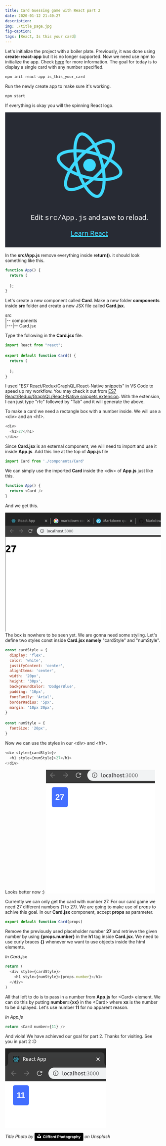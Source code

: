 ```yaml
---
title: Card Guessing game with React part 2
date: 2020-01-12 21:40:27
description:
img: ./title_page.jpg
fig-caption:
tags: [React, Is this your card]
---
```


Let's initialize the project with a boiler plate. Previously, it was done using **create-react-app** but it is no longer supported. Now we need use npm to initialize the app. Check [here](https://github.com/facebook/create-react-app) for more information. The goal for today is to display a single card with any number specified.

```bash
npm init react-app is_this_your_card
```

Run the newly create app to make sure it's working.

```bash
npm start
```

If everything is okay you will the spinning React logo.

![Spinning React Logo](./spinning_react.png)

In the **src/App.js** remove everything inside **return()**. it should look something like this.

```js
function App() {
  return (

  );
}
```

Let's create a new component called **Card**. Make a new folder **components** inside **src** folder and create a new JSX file called **Card.jsx**.

src<br>
|-- components <br>
|---|-- Card.jsx

Type the following in the **Card.jsx** file.

```js
import React from "react";

export default function Card() {
  return (

  );
}
```

I used "ES7 React/Redux/GraphQL/React-Native snippets" in VS Code to speed up my workflow. You may check it out from [ES7 React/Redux/GraphQL/React-Native snippets extension](https://marketplace.visualstudio.com/items?itemName=dsznajder.es7-react-js-snippets).
With the extension, I can just type "rfc" followed by "Tab" and it will generate the above.

To make a card we need a rectangle box with a number inside. We will use a \<div> and an \<h1>.

```js
<div>
  <h1>27</h1>
</div>
```

Since **Card.jsx** is an external component, we will need to import and use it inside **App.js**.
Add this line at the top of **App.js** file

```js
import Card from './components/Card'
```

We can simply use the imported **Card** inside the \<div> of **App.js** just like this.

```js
function App() {
  return <Card />
}
```

And we get this.

![Spinning React Logo](./27_no_styling.png)
The box is nowhere to be seen yet. We are gonna need some styling. Let's define two styles const inside **Card.jsx namely** "cardStyle" and "numStyle".

```js
const cardStyle = {
  display: 'flex',
  color: 'white',
  justifyContent: 'center',
  alignItems: 'center',
  width: '20px',
  height: '30px',
  backgroundColor: 'DodgerBlue',
  padding: '10px',
  fontFamily: 'Arial',
  borderRadius: '5px',
  margin: '10px 20px',
}

const numStyle = {
  fontSize: '20px',
}
```

Now we can use the styles in our \<div> and \<h1>.

```js
<div style={cardStyle}>
  <h1 style={numStyle}>27</h1>
</div>
```

Looks better now :)
![Styled Card](./styled_card.png)

Currently we can only get the card with number 27. For our card game we need 27 different numbers (1 to 27). We are going to make use of _props_ to achive this goal.
In our **Card.jsx** component, accept **props** as parameter.

```js
export default function Card(props)
```

Remove the previously used placeholder number **27** and retrieve the given number by using **{props.number}** in the **h1** tag inside **Card.jsx**. We need to use curly braces **{}** whenever we want to use objects inside the html elements.

_In Card.jsx_

```js
return (
  <div style={cardStyle}>
    <h1 style={numStyle}>{props.number}</h1>
  </div>
)
```

All that left to do is to pass in a number from **App.js** for \<Card> element. We can do this by putting **number={xx}** in the \<Card> where **xx** is the number to be displayed. Let's use number **11** for no apparent reason.

_In App.js_

```js
return <Card number={11} />
```

And viola! We have achieved our goal for part 2. Thanks for visiting. See you in part 2 :D

![Custom Number](./custom_number.png)

_Title Photo by_ <a style="background-color:black;color:white;text-decoration:none;padding:4px 6px;font-family:-apple-system, BlinkMacSystemFont, &quot;San Francisco&quot;, &quot;Helvetica Neue&quot;, Helvetica, Ubuntu, Roboto, Noto, &quot;Segoe UI&quot;, Arial, sans-serif;font-size:12px;font-weight:bold;line-height:1.2;display:inline-block;border-radius:3px" href="https://unsplash.com/@cliffordgatewood?utm_medium=referral&amp;utm_campaign=photographer-credit&amp;utm_content=creditBadge" target="_blank" rel="noopener noreferrer" title="Download free do whatever you want high-resolution photos from Clifford Photography"><span style="display:inline-block;padding:2px 3px"><svg xmlns="http://www.w3.org/2000/svg" style="height:12px;width:auto;position:relative;vertical-align:middle;top:-2px;fill:white" viewBox="0 0 32 32"><title>unsplash-logo</title><path d="M10 9V0h12v9H10zm12 5h10v18H0V14h10v9h12v-9z"></path></svg></span><span style="display:inline-block;padding:2px 3px">Clifford Photography</span></a> _on Unsplash_
